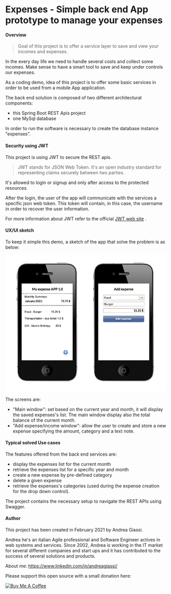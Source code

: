 # Expenses - Simple back end App prototype to manage your expenses

#### Overview
>Goal of this project is to offer a service layer to save and view your incomes and expenses.

In the every day life we need to handle several costs and collect some incomes. Make sense to have a smart tool to save
and keep under controls our expenses.

As a coding demo, idea of this project is to offer some basic services in order to be used from a mobile App application.

The back end solution is composed of two different architectural components:
* this Spring Boot REST Apis project
* one MySql database

In order to run the software is necessary to create the database instance "expenses".

#### Security using JWT
This project is using JWT to secure the REST apis.

>JWT stands for JSON Web Token. It's an open industry standard for representing claims securely between two parties.

It's allowed to login or signup and only after access to the protected resources.

After the login, the user of the app will communicate with the services a specific json web token.
This token will contain, in this case, the username in order to recover the user information.

For more information about JWT refer to the official [JWT web site](https://jwt.io/) .

#### UX/UI sketch
To keep it simple this demo, a sketch of the app that solve the problem is as below:

![App Sketch](./src/main/resources/images/app_sketch.png "App interface")

The screens are:
* "Main window": set based on the current year and month, it will display the saved expenses's list. The main window display also the total balance of the current month.
* "Add expense/income window": allow the user to create and store a new expense specifying the amount, category and a text note.

#### Typical solved Use cases
The features offered from the back end services are:
* display the expenses list for the current month
* retrieve the expenses list for a specific year and month 
* create a new expense by pre-defined category
* delete a given expense
* retrieve the expenses's categories (used during the expense creation for the drop down control).

The project contains the necessary setup to navigate the REST APIs using Swagger.

#### Author
This project has been created in February 2021 by Andrea Giassi.

Andrea he's an italian Agile professional and Software Engineer actives in web systems and services.
Since 2002, Andrea is working in the IT market for several different companies and start ups and it has contributed
to the success of several solutions and products.

About me:
https://www.linkedin.com/in/andreagiassi/


Please support this open source with a small donation here:

<a href="https://www.buymeacoffee.com/andreag" target="_blank"><img src="https://cdn.buymeacoffee.com/buttons/default-orange.png" alt="Buy Me A Coffee" height="41" width="174"></a>


